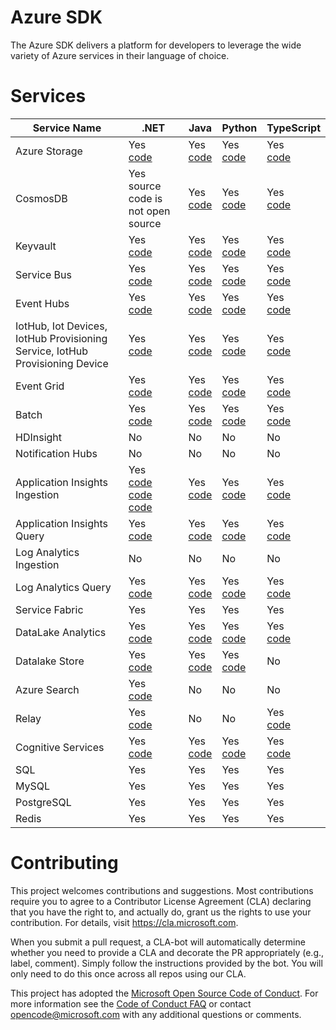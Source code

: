 # Azure SDK

The Azure SDK delivers a platform for developers to leverage the wide variety of Azure services in their language of choice.

# Services

| Service Name | .NET | Java | Python | TypeScript |
| ------------ | ------ | ----- | ------ | ------- |
| Azure Storage | Yes <br> [code](https://github.com/Azure/azure-storage-net) |Yes <br> [code](https://github.com/Azure/azure-storage-java) | Yes <br> [code](https://github.com/Azure/azure-storage-python) | Yes <br> [code](https://github.com/Azure/azure-storage-node) |
| CosmosDB | Yes <br> source code is not open source| Yes <br> [code](https://github.com/Azure/azure-cosmosdb-java) | Yes <br> [code](https://github.com/Azure/azure-cosmos-python) | Yes <br> [code](https://github.com/Azure/azure-cosmos-js) |
| Keyvault | Yes <br> [code](https://github.com/Azure/azure-sdk-for-net/tree/psSdkJson6/src/SDKs/KeyVault/dataPlane)  | Yes <br> [code](https://github.com/Azure/azure-keyvault-java) | Yes <br> [code](https://github.com/Azure/azure-sdk-for-python/tree/master/azure-keyvault) | Yes <br> [code](https://github.com/Azure/azure-sdk-for-node/tree/master/lib/services/keyVault)|
| Service Bus | Yes <br> [code](https://github.com/Azure/azure-service-bus-dotnet) | Yes <br> [code](https://github.com/Azure/azure-service-bus-java) | Yes <br> [code](https://github.com/Azure/azure-service-bus-python) | Yes <br> [code](https://github.com/Azure/azure-service-bus-node) |
| Event Hubs | Yes <br> [code](https://github.com/Azure/azure-event-hubs-dotnet) | Yes <br> [code](https://github.com/Azure/azure-event-hubs-java) | Yes <br> [code](https://github.com/Azure/azure-event-hubs-python) | Yes <br> [code](https://github.com/Azure/azure-event-hubs-node) |
| IotHub, Iot Devices, IotHub Provisioning Service, IotHub Provisioning Device | Yes <br> [code](https://github.com/Azure/azure-iot-sdk-csharp) | Yes <br> [code](https://github.com/Azure/azure-iot-sdk-java) | Yes <br> [code](https://github.com/Azure/azure-iot-sdk-python) | Yes <br> [code](https://github.com/Azure/azure-iot-sdk-node) |
| Event Grid | Yes <br> [code](https://github.com/Azure/azure-sdk-for-net/tree/psSdkJson6/src/SDKs/EventGrid/DataPlane) | Yes <br> [code](https://github.com/Azure/azure-sdk-for-java/tree/master/eventgrid/data-plane) | Yes <br> [code](https://github.com/Azure/azure-sdk-for-python/tree/master/azure-eventgrid) | Yes <br> [code](https://github.com/Azure/azure-sdk-for-node/tree/master/lib/services/eventgrid) |
| Batch | Yes <br> [code](https://github.com/Azure/azure-sdk-for-net/tree/psSdkJson6/src/SDKs/Batch/DataPlane) | Yes <br> [code](https://github.com/Azure/azure-batch-sdk-for-java) | Yes <br> [code](https://github.com/Azure/azure-sdk-for-python/tree/master/azure-batch) | Yes <br> [code](https://github.com/Azure/azure-sdk-for-node/tree/master/lib/services/batch) |
| HDInsight | No | No | No | No |
| Notification Hubs | No | No | No | No |
| Application Insights Ingestion | Yes <br> [code](https://github.com/Microsoft/ApplicationInsights-dotnet) <br> [code](https://www.nuget.org/packages/Microsoft.ApplicationInsights/) <br> [code](https://www.nuget.org/packages/Microsoft.ApplicationInsights.WindowsServer.TelemetryChannel/) | Yes <br> [code](https://github.com/Microsoft/ApplicationInsights-java)| Yes <br> [code](https://github.com/Microsoft/ApplicationInsights-python) | Yes <br> [code](https://github.com/Microsoft/ApplicationInsights-node.js) |
| Application Insights Query | Yes <br> [code](https://github.com/Azure/azure-sdk-for-net/tree/psSdkJson6/src/SDKs/ApplicationInsights/DataPlane)| Yes <br> [code](https://github.com/Azure/azure-sdk-for-java/tree/master/applicationinsights/data-plane) | Yes <br> [code](https://github.com/Azure/azure-sdk-for-python/tree/master/azure-applicationinsights)| Yes <br> [code](https://github.com/Azure/azure-sdk-for-node/tree/master/lib/services/applicationinsights-query) |
| Log Analytics Ingestion | No | No | No | No |
| Log Analytics Query | Yes <br> [code](https://github.com/Azure/azure-sdk-for-net/tree/psSdkJson6/src/SDKs/OperationalInsights/DataPlane) | Yes <br> [code](https://github.com/Azure/azure-sdk-for-java/tree/master/loganalytics/data-plane) | Yes <br> [code](https://github.com/Azure/azure-sdk-for-python/tree/master/azure-loganalytics) | Yes <br> [code](https://github.com/Azure/azure-sdk-for-node/tree/master/lib/services/loganalytics) |
| Service Fabric | Yes | Yes | Yes | Yes |
| DataLake Analytics | Yes <br> [code](https://github.com/Azure/azure-sdk-for-net/tree/psSdkJson6/src/SDKs/DataLake.Analytics)| Yes <br> [code](https://github.com/Azure/azure-libraries-for-java/tree/master/azure-mgmt-datalake-analytics) | Yes <br> [code](https://github.com/Azure/azure-sdk-for-python/tree/master/azure-mgmt-datalake-analytics)| Yes <br> [code](https://github.com/Azure/azure-sdk-for-node/tree/master/lib/services/dataLake.Analytics)|
| Datalake Store | Yes <br> [code](https://github.com/Azure/azure-data-lake-store-net) | Yes <br> [code](https://github.com/Azure/azure-data-lake-store-java) | Yes <br> [code](https://github.com/Azure/azure-data-lake-store-python) | No |
| Azure Search | Yes <br> [code](https://github.com/Azure/azure-sdk-for-net/tree/psSdkJson6/src/SDKs/Search) | No | No | No |
| Relay | Yes <br> [code](https://github.com/Azure/azure-relay-dotnet) | No | No | Yes <br> [code](https://github.com/Azure/azure-relay-node)|
| Cognitive Services | Yes <br> [code](https://github.com/Azure/azure-sdk-for-net/tree/psSdkJson6/src/SDKs/CognitiveServices/dataPlane) | Yes <br> [code](https://github.com/Azure/azure-sdk-for-java/tree/master/cognitiveservices/data-plane) | Yes <br> [code](https://github.com/Azure/azure-sdk-for-python) | Yes <br> [code](https://github.com/Azure/azure-sdk-for-node/tree/master/lib/services) |
| SQL | Yes | Yes | Yes | Yes |
| MySQL | Yes | Yes | Yes | Yes |
| PostgreSQL | Yes | Yes | Yes | Yes |
| Redis | Yes | Yes | Yes | Yes |

# Contributing

This project welcomes contributions and suggestions.  Most contributions require you to agree to a
Contributor License Agreement (CLA) declaring that you have the right to, and actually do, grant us
the rights to use your contribution. For details, visit https://cla.microsoft.com.

When you submit a pull request, a CLA-bot will automatically determine whether you need to provide
a CLA and decorate the PR appropriately (e.g., label, comment). Simply follow the instructions
provided by the bot. You will only need to do this once across all repos using our CLA.

This project has adopted the [Microsoft Open Source Code of Conduct](https://opensource.microsoft.com/codeofconduct/).
For more information see the [Code of Conduct FAQ](https://opensource.microsoft.com/codeofconduct/faq/) or
contact [opencode@microsoft.com](mailto:opencode@microsoft.com) with any additional questions or comments.
